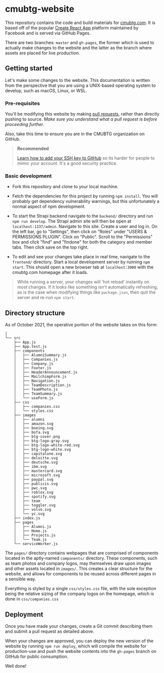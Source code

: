 # cmubtg-website

This repository contains the code and build materials for
[cmubtg.com](https://cmubtg.com). It is based off of the popular [Create React
App](https://github.com/facebook/create-react-app) platform maintained by
Facebook and is served via GitHub Pages.

There are two branches: `master` and `gh-pages`, the former which is used to
actually make changes to the website and the latter as the branch where assets
are placed for live production.

## Getting started

Let's make some changes to the website. This documentation is written from the
perspective that you are using a UNIX-based operating system to develop, such as
macOS, Linux, or WSL.

### Pre-requisites

You'll be modifying this website by making [pull
requests](https://docs.github.com/en/github/collaborating-with-pull-requests/proposing-changes-to-your-work-with-pull-requests/creating-a-pull-request),
rather than directly pushing to source. *Make sure you understand what a pull
request is before proceeding further.*

Also, take this time to ensure you are in the CMUBTG organization on GitHub.

> **Recommended**
>
> [Learn how to add your SSH key to
> GitHub](https://docs.github.com/en/authentication/connecting-to-github-with-ssh/adding-a-new-ssh-key-to-your-github-account)
> so its harder for people to mimic your account. It's a good security practice.

### Basic development

- Fork this repository and clone to your local machine. 

- Fetch the dependencies for this project by running `npm install`. You will
  probably get dependency vulnerability warnings, but this unfortunately a
  normal aspect of npm development.

- To start the Strapi backend navigate to the `backend/` directory and run `npm run develop`.
  The Strapi admin site will then be open at `localhost:1337/admin`. Navigate to this site.
  Create a user and log in. On the left bar, go to "Settings", then click on "Roles" under
  "USERS & PERMISSIONS PLUGIN". Click on "Public". Scroll to the "Permissions" box and click
  "find" and "findone" for both the category and member tabs. Then click save on the top right.

- To edit and see your changes take place in real time, navigate to the `frontend/`
  directory. Start a local development server by running `npm start`. 
  This should open a new browser tab at `localhost:3000` with the cmubtg.com 
  homepage after it loads.

> While running a server, your changes will 'hot reload' instantly on most
> changes. If it looks like something isn't automatically refreshing, as is the
> case when modifying things like `package.json`, then quit the server and
> re-run `npm start`.

## Directory structure

As of October 2021, the operative portion of the website takes on this form:

```
│
└── src
    ├── App.js
    ├── App.test.js
    ├── components
    │   ├── AlumniSummary.js
    │   ├── Companies.js
    │   ├── Company.js
    │   ├── Footer.js
    │   ├── HeaderAnnouncement.js
    │   ├── MailchimpForm.js
    │   ├── Navigation.js
    │   ├── TeamDescription.js
    │   ├── TeamPhoto.js
    │   ├── TeamSummary.js
    │   └── useForm.js
    ├── css
    │   ├── companies.css
    │   └── styles.css
    ├── images
    │   ├── alumni
    │   ├── amazon.svg
    │   ├── boeing.svg
    │   ├── bofa.svg
    │   ├── btg-cover.png
    │   ├── btg-logo-gray.svg
    │   ├── btg-logo-white-red.svg
    │   ├── btg-logo-white.svg
    │   ├── capitalone.svg
    │   ├── deloitte.svg
    │   ├── deutsche.svg
    │   ├── ibm.svg
    │   ├── mastercard.svg
    │   ├── microsoft.svg
    │   ├── paypal.svg
    │   ├── publicis.svg
    │   ├── pwc.svg
    │   ├── roblox.svg
    │   ├── spotify.svg
    │   ├── team
    │   ├── toggler.svg
    │   ├── volvo.svg
    │   └── yc.svg
    ├── index.js
    ├── pages
    │   ├── Alumni.js
    │   ├── Home.js
    │   ├── Projects.js
    │   └── Team.js
    └── serviceWorker.js
```

The `pages/` directory contains webpages that are comprised of components
located in the aptly-named `components/` directory. These components, such as
team photos and company logos, may themselves draw upon images and other assets
located in `images/`. This creates a clear structure for the website, and allows
for components to be reused across different pages in a sensible way.

Everything is styled by a single `css/styles.css` file, with
the sole exception being the relative sizing of the company logos on the
homepage, which is done in `css/companies.css`

## Deployment

Once you have made your changes, create a Git commit describing them and submit
a pull request as detailed above.

When your changes are approved, you can deploy the new version of the website by
running `npm run deploy`, which will compile the website for production-use and
push the website contents into the `gh-pages` branch on GitHub for public
consumption.

Well done!
